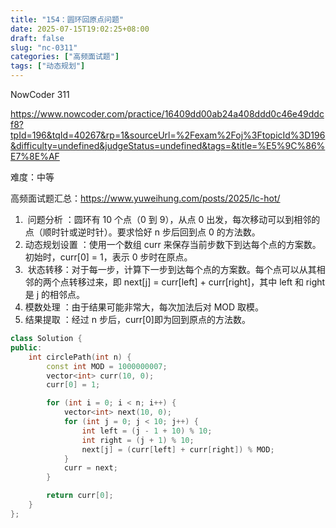 ```yaml
---
title: "154：圆环回原点问题"
date: 2025-07-15T19:02:25+08:00
draft: false
slug: "nc-0311"
categories: ["高频面试题"]
tags: ["动态规划"]
---
```


NowCoder 311

https://www.nowcoder.com/practice/16409dd00ab24a408ddd0c46e49ddcf8?tpId=196&tqId=40267&rp=1&sourceUrl=%2Fexam%2Foj%3FtopicId%3D196&difficulty=undefined&judgeStatus=undefined&tags=&title=%E5%9C%86%E7%8E%AF

难度：中等

高频面试题汇总：https://www.yuweihung.com/posts/2025/lc-hot/

1. ​ 问题分析 ​：圆环有 10 个点（0 到 9），从点 0 出发，每次移动可以到相邻的点（顺时针或逆时针）。要求恰好 n 步后回到点 0 的方法数。
2. 动态规划设置 ​：使用一个数组 curr 来保存当前步数下到达每个点的方案数。初始时，curr[0] = 1，表示 0 步时在原点。
3. ​ 状态转移 ​：对于每一步，计算下一步到达每个点的方案数。每个点可以从其相邻的两个点转移过来，即 next[j] = curr[left] + curr[right]，其中 left 和 right 是 j 的相邻点。
4. 模数处理 ​：由于结果可能非常大，每次加法后对 MOD 取模。
5. 结果提取 ​：经过 n 步后，curr[0]即为回到原点的方法数。

<!--more-->

```cpp
class Solution {
public:
    int circlePath(int n) {
        const int MOD = 1000000007;
        vector<int> curr(10, 0);
        curr[0] = 1;

        for (int i = 0; i < n; i++) {
            vector<int> next(10, 0);
            for (int j = 0; j < 10; j++) {
                int left = (j - 1 + 10) % 10;
                int right = (j + 1) % 10;
                next[j] = (curr[left] + curr[right]) % MOD;
            }
            curr = next;
        }

        return curr[0];
    }
};
```
